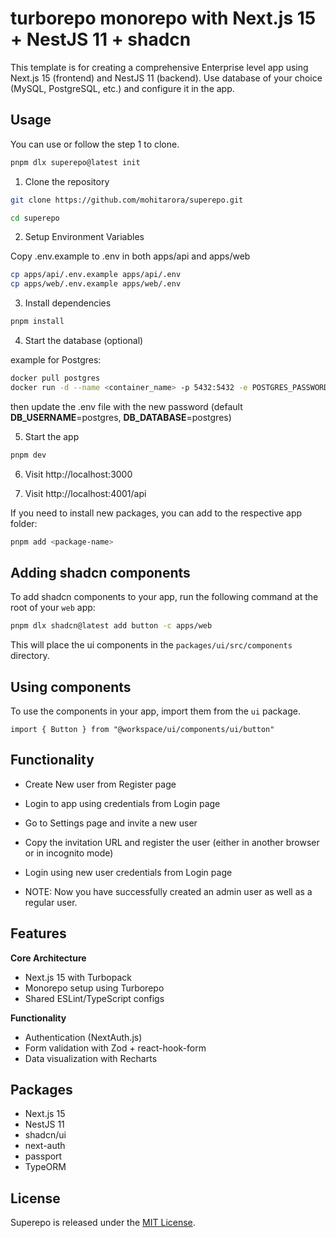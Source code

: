 # turborepo monorepo with Next.js 15 + NestJS 11 + shadcn

This template is for creating a comprehensive Enterprise level app using Next.js 15 (frontend) and NestJS 11 (backend).
Use database of your choice (MySQL, PostgreSQL, etc.) and configure it in the app.

## Usage

You can use or follow the step 1 to clone.
```bash
pnpm dlx superepo@latest init
```

1. Clone the repository

```bash
git clone https://github.com/mohitarora/superepo.git

cd superepo
```

2. Setup Environment Variables

Copy .env.example to .env in both apps/api and apps/web
```bash
cp apps/api/.env.example apps/api/.env
cp apps/web/.env.example apps/web/.env
```

3. Install dependencies

```bash
pnpm install
```

4. Start the database (optional)

example for Postgres:
```bash
docker pull postgres
docker run -d --name <container_name> -p 5432:5432 -e POSTGRES_PASSWORD=<new_password> postgres
```
then update the .env file with the new password (default **DB_USERNAME**=postgres, **DB_DATABASE**=postgres) 

5. Start the app

```bash
pnpm dev
```

6. Visit http://localhost:3000

7. Visit http://localhost:4001/api

If you need to install new packages, you can add to the respective app folder:

```bash
pnpm add <package-name>
```

## Adding shadcn components

To add shadcn components to your app, run the following command at the root of your `web` app:

```bash
pnpm dlx shadcn@latest add button -c apps/web
```

This will place the ui components in the `packages/ui/src/components` directory.

## Using components

To use the components in your app, import them from the `ui` package.

```tsx
import { Button } from "@workspace/ui/components/ui/button"
```

## Functionality

- Create New user from Register page
- Login to app using credentials from Login page
- Go to Settings page and invite a new user
- Copy the invitation URL and register the user (either in another browser or in incognito mode)
- Login using new user credentials from Login page

- NOTE: Now you have successfully created an admin user as well as a regular user.

## Features

**Core Architecture**
- Next.js 15 with Turbopack
- Monorepo setup using Turborepo
- Shared ESLint/TypeScript configs

**Functionality**
- Authentication (NextAuth.js)
- Form validation with Zod + react-hook-form
- Data visualization with Recharts


## Packages 

- Next.js 15
- NestJS 11
- shadcn/ui
- next-auth
- passport
- TypeORM

## License

Superepo is released under the [MIT License](https://opensource.org/licenses/MIT).
